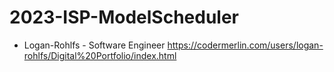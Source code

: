 # 2023-ISP-ModelScheduler

* Logan-Rohlfs - Software Engineer
https://codermerlin.com/users/logan-rohlfs/Digital%20Portfolio/index.html